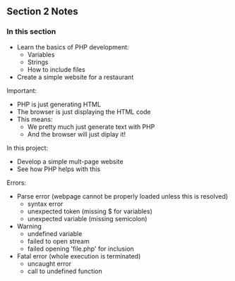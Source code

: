 ## Section 2 Notes

### In this section
- Learn the basics of PHP development:
    - Variables
    - Strings
    - How to include files
- Create a simple website for a restaurant

Important:
- PHP is just generating HTML
- The browser is just displaying the HTML code
- This means:
    - We pretty much just generate text with PHP
    - And the browser will just diplay it!

In this project:
- Develop a simple mult-page website
- See how PHP helps with this

Errors:
- Parse error (webpage cannot be properly loaded unless this is resolved)
    - syntax error
    - unexpected token (missing $ for variables)
    - unexpected variable (missing semicolon)
- Warning
    - undefined variable
    - failed to open stream
    - failed opening 'file.php' for inclusion
- Fatal error (whole execution is terminated)
    - uncaught error
    - call to undefined function